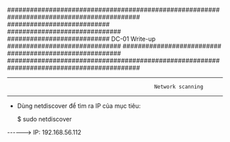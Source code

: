 ###########################################################################################
###########################				 ##############################
###########################	DC-01 Write-up    	        ##############################
##########################					##############################
###########################################################################################

-------------------------------------------------------------------------------------------
									                Network scanning									   									   
-------------------------------------------------------------------------------------------

- Dùng netdiscover để tìm ra IP của mục tiêu:

	$ sudo netdiscover
	
------> IP: 192.168.56.112
